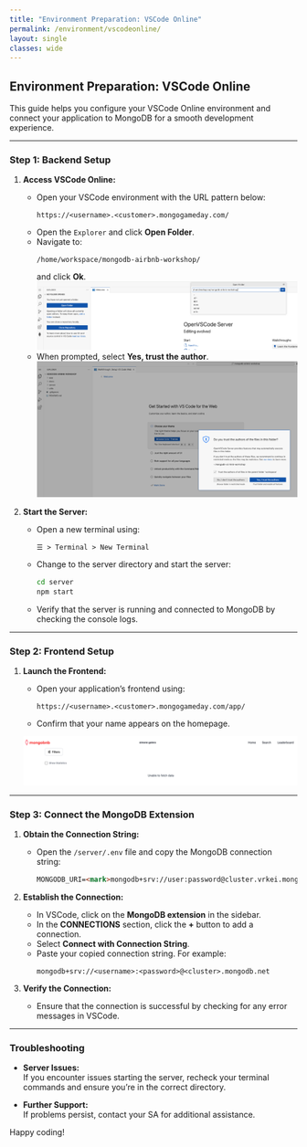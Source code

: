 ```yaml
---
title: "Environment Preparation: VSCode Online"
permalink: /environment/vscodeonline/
layout: single
classes: wide
---
```


## Environment Preparation: VSCode Online

This guide helps you configure your VSCode Online environment and connect your application to MongoDB for a smooth development experience.

---

### Step 1: Backend Setup

1. **Access VSCode Online:**
   - Open your VSCode environment with the URL pattern below:
     ```
     https://<username>.<customer>.mongogameday.com/
     ```
   - Open the `Explorer` and click **Open Folder**.
   - Navigate to:
     ```
     /home/workspace/mongodb-airbnb-workshop/
     ```
     and click **Ok**.
    ![Folder View](../../assets/images/environment-folder.png)  
   - When prompted, select **Yes, trust the author**.
    ![Trust Prompt](../../assets/images/environment-folder-trust.png)

2. **Start the Server:**
   - Open a new terminal using:
     ```
     ☰ > Terminal > New Terminal
     ```
   - Change to the server directory and start the server:
     ```bash
     cd server
     npm start
     ```
   - Verify that the server is running and connected to MongoDB by checking the console logs.

---

### Step 2: Frontend Setup

1. **Launch the Frontend:**
   - Open your application’s frontend using:
     ```
     https://<username>.<customer>.mongogameday.com/app/
     ```
   - Confirm that your name appears on the homepage.

   ![Frontend Name Display](../../assets/images/environment-name.png)

---

### Step 3: Connect the MongoDB Extension

1. **Obtain the Connection String:**
   - Open the `/server/.env` file and copy the MongoDB connection string:
     ````markdown
     MONGODB_URI=<mark>mongodb+srv://user:password@cluster.vrkei.mongodb.net</mark>/?retryWrites=true&w=majority
     ````

2. **Establish the Connection:**
   - In VSCode, click on the **MongoDB extension** in the sidebar.
   - In the **CONNECTIONS** section, click the **+** button to add a connection.
   - Select **Connect with Connection String**.
   - Paste your copied connection string. For example:
     ```
     mongodb+srv://<username>:<password>@<cluster>.mongodb.net
     ```

3. **Verify the Connection:**
   - Ensure that the connection is successful by checking for any error messages in VSCode.

---

### Troubleshooting

- **Server Issues:**  
  If you encounter issues starting the server, recheck your terminal commands and ensure you’re in the correct directory.

- **Further Support:**  
  If problems persist, contact your SA for additional assistance.

Happy coding!

